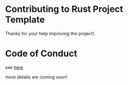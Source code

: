 # Contributing to Rust Project Template
Thanks for your help improving the project!.


# Code of Conduct
see [here](./CODE_OF_CONDUCT.md)


more details are coming soon!